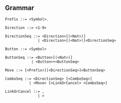 Grammar
-------

    Prefix ::= <Symbol>.

    Direction ::= <1-9>

    DirectionSeq ::= <Direction>[(<Nat>)]
                   | <Direction>[(<Nat>)]<DirectionSeq>

    Button ::= <Symbol>

    ButtonSeq ::= <Button>[(<Nat>)]
                | <Button>+<ButtonSeq>

    Move ::= [<Prefix>][<DirectionSeq>]<ButtonSeq>

    ComboSeq ::= <DirectionSeq> [<ComboSeq>]
               | <Move> [<LinkOrCancel> <ComboSeq>]

    LinkOrCancel ::= ,
                   | >
